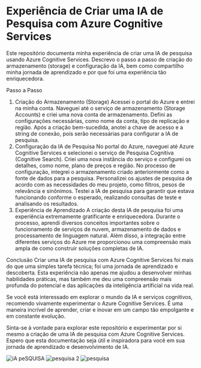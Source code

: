 <h1>Experiência de Criar uma IA de Pesquisa com Azure Cognitive Services</h1>
Este repositório documenta minha experiência de criar uma IA de pesquisa usando Azure Cognitive Services. Descrevo o passo a passo de criação do armazenamento (storage) e configuração da IA, bem como compartilho minha jornada de aprendizado e por que foi uma experiência tão enriquecedora.

Passo a Passo
1. Criação do Armazenamento (Storage)
Acessei o portal do Azure e entrei na minha conta.
Naveguei até o serviço de armazenamento (Storage Accounts) e criei uma nova conta de armazenamento.
Defini as configurações necessárias, como nome da conta, tipo de replicação e região.
Após a criação bem-sucedida, anotei a chave de acesso e a string de conexão, pois serão necessárias para configurar a IA de pesquisa.
2. Configuração da IA de Pesquisa
No portal do Azure, naveguei até Azure Cognitive Services e selecionei o serviço de Pesquisa Cognitiva (Cognitive Search).
Criei uma nova instância do serviço e configurei os detalhes, como nome, plano de preços e região.
No processo de configuração, integrei o armazenamento criado anteriormente como a fonte de dados para a pesquisa.
Personalizei os ajustes de pesquisa de acordo com as necessidades do meu projeto, como filtros, pesos de relevância e sinônimos.
Testei a IA de pesquisa para garantir que estava funcionando conforme o esperado, realizando consultas de teste e analisando os resultados.
3. Experiência de Aprendizado
A criação desta IA de pesquisa foi uma experiência extremamente gratificante e enriquecedora. Durante o processo, aprendi diversos conceitos importantes sobre o funcionamento de serviços de nuvem, armazenamento de dados e processamento de linguagem natural. Além disso, a integração entre diferentes serviços do Azure me proporcionou uma compreensão mais ampla de como construir soluções completas de IA.

Conclusão
Criar uma IA de pesquisa com Azure Cognitive Services foi mais do que uma simples tarefa técnica; foi uma jornada de aprendizado e descoberta. Esta experiência não apenas me ajudou a desenvolver minhas habilidades práticas, mas também me deu uma compreensão mais profunda do potencial e das aplicações da inteligência artificial na vida real.

Se você está interessado em explorar o mundo da IA e serviços cognitivos, recomendo vivamente experimentar o Azure Cognitive Services. É uma maneira incrível de aprender, criar e inovar em um campo tão empolgante e em constante evolução.

Sinta-se à vontade para explorar este repositório e experimentar por si mesmo a criação de uma IA de pesquisa com Azure Cognitive Services. Espero que esta documentação seja útil e inspiradora para você em sua jornada de aprendizado e desenvolvimento de IA.

![iA peSQUISA](https://github.com/MatheusDorta/Iasearch-lab900/assets/101209132/b8bec70c-bcd8-4465-a536-183da7d92089)
![pesquisa 2](https://github.com/MatheusDorta/Iasearch-lab900/assets/101209132/dad6a9bb-53d9-4f55-991d-370b438b9a5b)
![pesquisa](https://github.com/MatheusDorta/Iasearch-lab900/assets/101209132/3b00943f-4e0e-4a33-aa57-950377fe750c)
